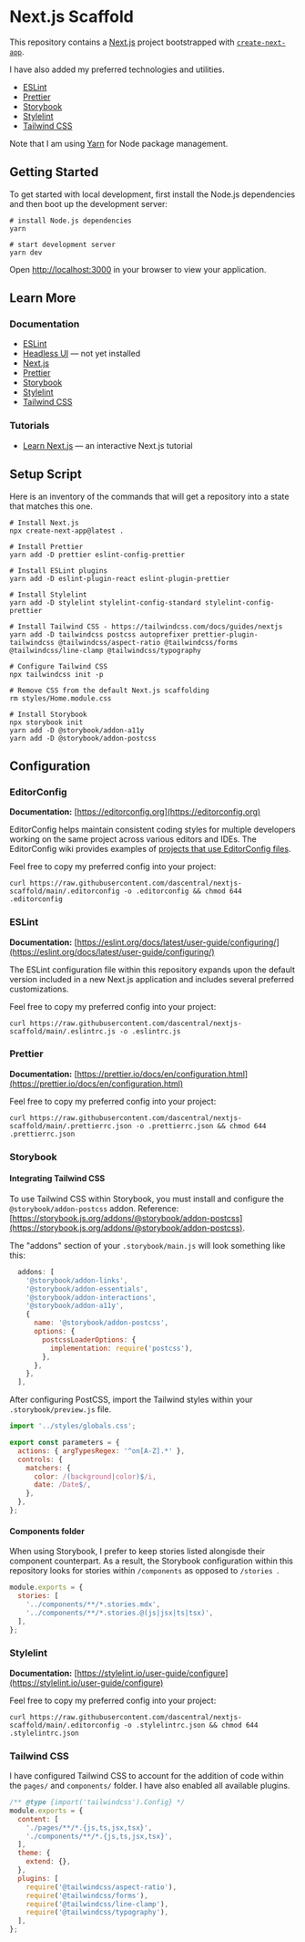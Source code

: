 # Next.js Scaffold

This repository contains a [Next.js](https://nextjs.org/) project bootstrapped with [`create-next-app`](https://github.com/vercel/next.js/tree/canary/packages/create-next-app).

I have also added my preferred technologies and utilities.

* [ESLint](https://eslint.org/)
* [Prettier](https://prettier.io/)
* [Storybook](https://storybook.js.org/)
* [Stylelint](https://stylelint.io/)
* [Tailwind CSS](https://tailwindcss.com/)

Note that I am using [Yarn](https://yarnpkg.com/) for Node package management.

## Getting Started

To get started with local development, first install the Node.js dependencies and then boot up the development server:

```shell
# install Node.js dependencies
yarn

# start development server
yarn dev
```

Open [http://localhost:3000](http://localhost:3000) in your browser to view your application.

## Learn More

### Documentation

- [ESLint](https://eslint.org/docs/latest/user-guide)
- [Headless UI](https://headlessui.dev) — not yet installed
- [Next.js](https://nextjs.org/docs)
- [Prettier](https://prettier.io/docs/en/)
- [Storybook](https://storybook.js.org/docs/react/get-started/introduction)
- [Stylelint](https://stylelint.io/user-guide)
- [Tailwind CSS](https://tailwindcss.com/docs)

### Tutorials

- [Learn Next.js](https://nextjs.org/learn) — an interactive Next.js tutorial

## Setup Script

Here is an inventory of the commands that will get a repository into a state that matches this one.

```shell
# Install Next.js
npx create-next-app@latest .

# Install Prettier
yarn add -D prettier eslint-config-prettier

# Install ESLint plugins
yarn add -D eslint-plugin-react eslint-plugin-prettier

# Install Stylelint
yarn add -D stylelint stylelint-config-standard stylelint-config-prettier

# Install Tailwind CSS - https://tailwindcss.com/docs/guides/nextjs
yarn add -D tailwindcss postcss autoprefixer prettier-plugin-tailwindcss @tailwindcss/aspect-ratio @tailwindcss/forms @tailwindcss/line-clamp @tailwindcss/typography

# Configure Tailwind CSS
npx tailwindcss init -p

# Remove CSS from the default Next.js scaffolding
rm styles/Home.module.css

# Install Storybook
npx storybook init
yarn add -D @storybook/addon-a11y
yarn add -D @storybook/addon-postcss
```

## Configuration

### EditorConfig

**Documentation:** [https://editorconfig.org](https://editorconfig.org)

EditorConfig helps maintain consistent coding styles for multiple developers working on the same project across various editors and IDEs. The EditorConfig wiki provides examples of [projects that use EditorConfig files](https://github.com/editorconfig/editorconfig/wiki/Projects-Using-EditorConfig).

Feel free to copy my preferred config into your project:

```shell
curl https://raw.githubusercontent.com/dascentral/nextjs-scaffold/main/.editorconfig -o .editorconfig && chmod 644 .editorconfig
```

### ESLint

**Documentation:** [https://eslint.org/docs/latest/user-guide/configuring/](https://eslint.org/docs/latest/user-guide/configuring/)

The ESLint configuration file within this repository expands upon the default version included in a new Next.js application and includes several preferred customizations.

Feel free to copy my preferred config into your project:

```shell
curl https://raw.githubusercontent.com/dascentral/nextjs-scaffold/main/.eslintrc.js -o .eslintrc.js
```

### Prettier

**Documentation:** [https://prettier.io/docs/en/configuration.html](https://prettier.io/docs/en/configuration.html)

Feel free to copy my preferred config into your project:

```shell
curl https://raw.githubusercontent.com/dascentral/nextjs-scaffold/main/.prettierrc.json -o .prettierrc.json && chmod 644 .prettierrc.json
```

### Storybook

#### Integrating Tailwind CSS

To use Tailwind CSS within Storybook, you must install and configure the `@storybook/addon-postcss` addon. Reference: [https://storybook.js.org/addons/@storybook/addon-postcss](https://storybook.js.org/addons/@storybook/addon-postcss).

The "addons" section of your `.storybook/main.js` will look something like this:

```javascript
  addons: [
    '@storybook/addon-links',
    '@storybook/addon-essentials',
    '@storybook/addon-interactions',
    '@storybook/addon-a11y',
    {
      name: '@storybook/addon-postcss',
      options: {
        postcssLoaderOptions: {
          implementation: require('postcss'),
        },
      },
    },
  ],

```

After configuring PostCSS, import the Tailwind styles within your `.storybook/preview.js` file.

```javascript
import '../styles/globals.css';

export const parameters = {
  actions: { argTypesRegex: '^on[A-Z].*' },
  controls: {
    matchers: {
      color: /(background|color)$/i,
      date: /Date$/,
    },
  },
};
```

#### Components folder

When using Storybook, I prefer to keep stories listed alongisde their component counterpart. As a result, the Storybook configuration within this repository looks for stories within `/components` as opposed to `/stories `.

```javascript
module.exports = {
  stories: [
    '../components/**/*.stories.mdx',
    '../components/**/*.stories.@(js|jsx|ts|tsx)',
  ],
};
```

### Stylelint

**Documentation:** [https://stylelint.io/user-guide/configure](https://stylelint.io/user-guide/configure)

Feel free to copy my preferred config into your project:

```shell
curl https://raw.githubusercontent.com/dascentral/nextjs-scaffold/main/.editorconfig -o .stylelintrc.json && chmod 644 .stylelintrc.json
```

### Tailwind CSS

I have configured Tailwind CSS to account for the addition of code within the `pages/` and `components/` folder. I have also enabled all available plugins.

```javascript
/** @type {import('tailwindcss').Config} */
module.exports = {
  content: [
    './pages/**/*.{js,ts,jsx,tsx}',
    './components/**/*.{js,ts,jsx,tsx}',
  ],
  theme: {
    extend: {},
  },
  plugins: [
    require('@tailwindcss/aspect-ratio'),
    require('@tailwindcss/forms'),
    require('@tailwindcss/line-clamp'),
    require('@tailwindcss/typography'),
  ],
};
```

